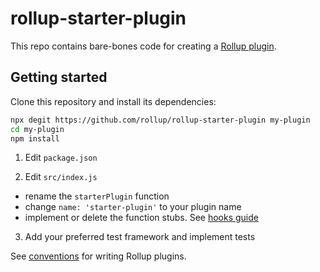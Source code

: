 # rollup-starter-plugin

This repo contains bare-bones code for creating a [Rollup plugin](https://rollupjs.org/guide/en/#plugins).

## Getting started

Clone this repository and install its dependencies:

```bash
npx degit https://github.com/rollup/rollup-starter-plugin my-plugin
cd my-plugin
npm install
```

1. Edit `package.json`

2. Edit `src/index.js`
- rename the `starterPlugin` function
- change `name: 'starter-plugin'` to your plugin name
- implement or delete the function stubs. See [hooks guide](https://rollupjs.org/guide/en#hooks)

3. Add your preferred test framework and implement tests

See [conventions](https://rollupjs.org/guide/en/#conventions) for writing Rollup plugins.
